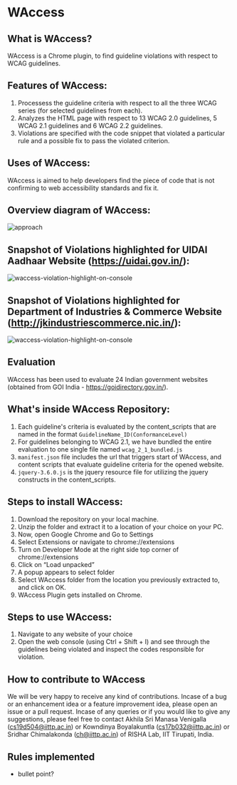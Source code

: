 # WAccess

## What is WAccess?
WAccess is a Chrome plugin, to find guideline violations with respect to WCAG guidelines. 

## Features of WAccess:
1. Processess the guideline criteria with respect to all the three WCAG series (for selected guidelines from each). 
2. Analyzes the HTML page with respect to 13 WCAG 2.0 guidelines, 5 WCAG 2.1 guidelines and 6 WCAG 2.2 guidelines.
3. Violations are specified with the code snippet that violated a particular rule and a possible fix to pass the violated criterion.  

## Uses of WAccess:
WAccess is aimed to help developers find the piece of code that is not confirming to web accessibility standards and fix it.  

## Overview diagram of WAccess:
<img alt="approach" src="https://kowndinya2000.github.io/WAccess-resources.github.io/WAccess-Overview.png">


## Snapshot of Violations highlighted for UIDAI Aadhaar Website (https://uidai.gov.in/):
<img alt="waccess-violation-highlight-on-console" src="https://kowndinya2000.github.io/WAccess-resources.github.io/waccess-1.4.6.png">

## Snapshot of Violations highlighted for Department of Industries & Commerce Website (http://jkindustriescommerce.nic.in/):
<img alt="waccess-violation-highlight-on-console" src="https://kowndinya2000.github.io/WAccess-resources.github.io/WAccess-4.1.1.png">

## Evaluation 
WAccess has been used to evaluate 24 Indian government websites (obtained from GOI India - https://goidirectory.gov.in/).

## What's inside WAccess Repository:
1. Each guideline's criteria is evaluated by the content_scripts that are named in the format ```GuidelineName_ID(ConformanceLevel)``` 
2. For guidelines belonging to WCAG 2.1, we have bundled the entire evaluation to one single file named ```wcag_2_1_bundled.js```
3. ```manifest.json``` file includes the url that triggers start of WAccess, and content scripts that evaluate guideline criteria for the opened website.
4. ```jquery-3.6.0.js``` is the jquery resource file for utilizing the jquery constructs in the content_scripts.

## Steps to install WAccess:
1. Download the repository on your local machine.  
2. Unzip the folder and extract it to a location of your choice on your PC.  
3. Now, open Google Chrome and Go to Settings  
4. Select Extensions or navigate to chrome://extensions  
5. Turn on Developer Mode at the right side top corner of chrome://extensions  
6. Click on “Load unpacked”  
7. A popup appears to select folder  
8. Select WAccess folder from the location you previously extracted to, and click on OK.  
9. WAccess Plugin gets installed on Chrome.  

## Steps to use WAccess:
1. Navigate to any website of your choice
2. Open the web console (using Ctrl + Shift + I) and see through the guidelines being violated and inspect the codes responsible for violation. 

## How to contribute to WAccess
We will be very happy to receive any kind of contributions. Incase of a bug or an enhancement idea or a feature improvement idea, please open an issue or a pull request. Incase of any queries or if you would like to give any suggestions, please feel free to contact Akhila Sri Manasa Venigalla (cs19d504@iittp.ac.in) or Kowndinya Boyalakuntla (cs17b032@iittp.ac.in) or Sridhar Chimalakonda (ch@iittp.ac.in) of RISHA Lab, IIT Tirupati, India.

## Rules implemented
+ bullet point?
<!--
"js": [
    "style.js",
    "1_1_1_NonTextContent(A).js",
    "1_3_1_InfoAndRelationships(A).js",
    "1_3_5_Identify_Input_Purpose(AA).js",
    "1_3_6_Identify_Purpose(AAA).js",
    "1_4_1_UseOfColor(A).js",
    "1_4_3_Contrast(Minimum)(AA).js",
    "1_4_4_ResizeText(AA).js",
    "1_4_6_Contrast(Enhanced)(AAA).js",
    "2_1_1_Keyboard(A).js",
    "2_2_2_Pause,Stop,Hide(A).js",
    "jquery-3.6.0.js",
    "2_4_4_LinkPurpose(A).js",
    "2_4_6_HeadingsAndLabels(AA).js",
    "2_4_11_FocusAppearanceMinimum(AA).js",
    "2_4_12_FocusAppearanceEnhanced(AAA).js",
    "2_5_7_Dragging(AA).js",
    "2_5_8_Target Size_(Minimum)(AA).js",
    "3_1_1_LanguageOfPage(A).js",
    "3_3_2_LabelsOrInstructions(A).js",
    "3_3_7_AccessibleAuthentication(A).js",
    "4_1_1_Parsing(A).js",
    "wcag_2_1_bundled.js"
] -->
